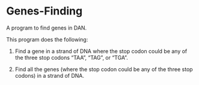 # Genes-Finding

A program to find genes in DAN.

This program does the following:

1. Find a gene in a strand of DNA where the stop codon could be any of the three stop codons “TAA”, “TAG”, or “TGA”.

1. Find all the genes (where the stop codon could be any of the three stop codons) in a strand of DNA.
